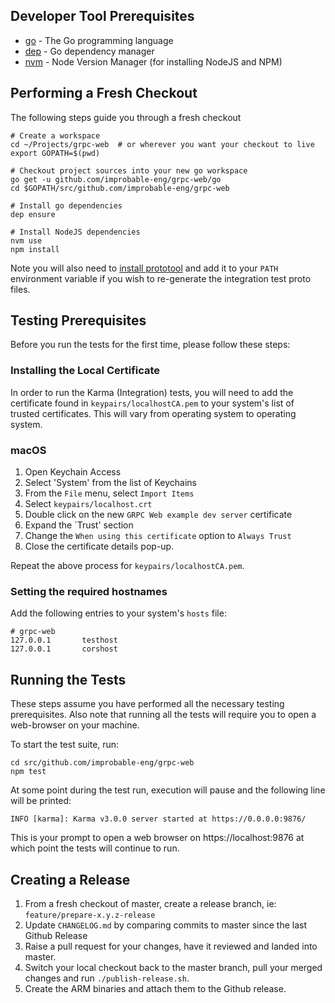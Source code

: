 ## Developer Tool Prerequisites
* [go](https://golang.org/doc/install) - The Go programming language
* [dep](https://golang.github.io/dep/docs/installation.html) - Go dependency manager
* [nvm](https://github.com/creationix/nvm#installation) - Node Version Manager (for installing NodeJS and NPM)

## Performing a Fresh Checkout
The following steps guide you through a fresh checkout

```
# Create a workspace
cd ~/Projects/grpc-web  # or wherever you want your checkout to live
export GOPATH=$(pwd)

# Checkout project sources into your new go workspace
go get -u github.com/improbable-eng/grpc-web/go
cd $GOPATH/src/github.com/improbable-eng/grpc-web 

# Install go dependencies
dep ensure

# Install NodeJS dependencies
nvm use
npm install
```

Note you will also need to [install prototool](https://github.com/uber/prototool/blob/dev/docs/install.md) and add it to your `PATH` environment variable if you wish to re-generate the integration test proto files.

## Testing Prerequisites 
Before you run the tests for the first time, please follow these steps:

### Installing the Local Certificate
In order to run the Karma (Integration) tests, you will need to add the certificate found in `keypairs/localhostCA.pem` to your system's list of trusted certificates. This will vary from operating system to operating system.

### macOS
1. Open Keychain Access
2. Select 'System' from the list of Keychains
3. From the `File` menu, select `Import Items`
4. Select `keypairs/localhost.crt`
5. Double click on the new `GRPC Web example dev server` certificate
6. Expand the `Trust' section
7. Change the `When using this certificate` option to `Always Trust` 
8. Close the certificate details pop-up.

Repeat the above process for `keypairs/localhostCA.pem`.

### Setting the required hostnames
Add the following entries to your system's `hosts` file:

```
# grpc-web
127.0.0.1       testhost
127.0.0.1       corshost
```

## Running the Tests
These steps assume you have performed all the necessary testing prerequisites. Also note that running all the tests will require you to open a web-browser on your machine.

To start the test suite, run:

```
cd src/github.com/improbable-eng/grpc-web
npm test
```

At some point during the test run, execution will pause and the following line will be printed:

```
INFO [karma]: Karma v3.0.0 server started at https://0.0.0.0:9876/
```

This is your prompt to open a web browser on https://localhost:9876 at which point the tests will continue to run.

## Creating a Release
1. From a fresh checkout of master, create a release branch, ie: `feature/prepare-x.y.z-release`
2. Update `CHANGELOG.md` by comparing commits to master since the last Github Release
3. Raise a pull request for your changes, have it reviewed and landed into master.
4. Switch your local checkout back to the master branch, pull your merged changes and run `./publish-release.sh`.
5. Create the ARM binaries and attach them to the Github release.